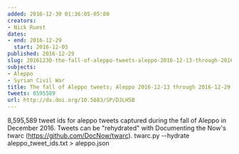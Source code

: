 ```yaml
---
added: 2016-12-30 01:36:05-05:00
creators:
- Nick Ruest
dates:
- end: 2016-12-29
  start: 2016-12-05
published: 2016-12-29
slug: 20161230-the-fall-of-aleppo-tweets-aleppo-2016-12-13-through-2016-12-29
subjects:
- Aleppo
- Syrian Civil War
title: The fall of Aleppo tweets; Aleppo 2016-12-13 through 2016-12-29
tweets: 8595589
url: http://dx.doi.org/10.5683/SP/DJLHSB
---
```


8,595,589 tweet ids for aleppo tweets captured during the fall of Aleppo in December 2016. Tweets can be "rehydrated" with Documenting the Now's twarc (https://github.com/DocNow/twarc). twarc.py --hydrate aleppo_tweet_ids.txt > aleppo.json
